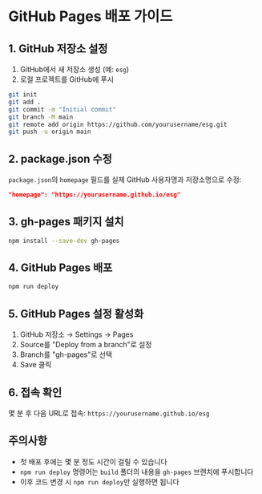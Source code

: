 # GitHub Pages 배포 가이드

## 1. GitHub 저장소 설정

1. GitHub에서 새 저장소 생성 (예: `esg`)
2. 로컬 프로젝트를 GitHub에 푸시

```bash
git init
git add .
git commit -m "Initial commit"
git branch -M main
git remote add origin https://github.com/yourusername/esg.git
git push -u origin main
```

## 2. package.json 수정

`package.json`의 `homepage` 필드를 실제 GitHub 사용자명과 저장소명으로 수정:

```json
"homepage": "https://yourusername.github.io/esg"
```

## 3. gh-pages 패키지 설치

```bash
npm install --save-dev gh-pages
```

## 4. GitHub Pages 배포

```bash
npm run deploy
```

## 5. GitHub Pages 설정 활성화

1. GitHub 저장소 → Settings → Pages
2. Source를 "Deploy from a branch"로 설정
3. Branch를 "gh-pages"로 선택
4. Save 클릭

## 6. 접속 확인

몇 분 후 다음 URL로 접속:
`https://yourusername.github.io/esg`

## 주의사항

- 첫 배포 후에는 몇 분 정도 시간이 걸릴 수 있습니다
- `npm run deploy` 명령어는 `build` 폴더의 내용을 `gh-pages` 브랜치에 푸시합니다
- 이후 코드 변경 시 `npm run deploy`만 실행하면 됩니다
